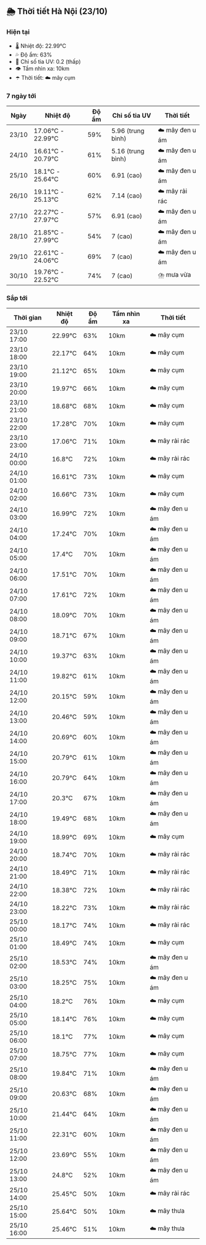 ## 🌦️ Thời tiết Hà Nội (23/10)

### Hiện tại

- 🌡️ Nhiệt độ: 22.99℃
- 💦 Độ ẩm: 63%
- 🌟 Chỉ số tia UV: 0.2 (thấp)
- 👁️ Tầm nhìn xa: 10km
- ☂️ Thời tiết: ☁️ mây cụm

### 7 ngày tới

| Ngày | Nhiệt độ | Độ ẩm | Chỉ số tia UV | Thời tiết |
| --- | --- | --- | --- | --- |
| 23/10 | 17.06℃ - 22.99℃ | 59% | 5.96 (trung bình) | ☁️ mây đen u ám |
| 24/10 | 16.61℃ - 20.79℃ | 61% | 5.16 (trung bình) | ☁️ mây đen u ám |
| 25/10 | 18.1℃ - 25.64℃ | 60% | 6.91 (cao) | ☁️ mây đen u ám |
| 26/10 | 19.11℃ - 25.13℃ | 62% | 7.14 (cao) | ☁️ mây rải rác |
| 27/10 | 22.27℃ - 27.97℃ | 57% | 6.91 (cao) | ☁️ mây đen u ám |
| 28/10 | 21.85℃ - 27.99℃ | 54% | 7 (cao) | ☁️ mây đen u ám |
| 29/10 | 22.61℃ - 24.06℃ | 69% | 7 (cao) | ☁️ mây đen u ám |
| 30/10 | 19.76℃ - 22.52℃ | 74% | 7 (cao) | ⛈️ mưa vừa |

### Sắp tới

| Thời gian | Nhiệt độ | Độ ẩm | Tầm nhìn xa | Thời tiết |
| --- | --- | --- | --- | --- |
| 23/10 17:00 | 22.99℃ | 63% | 10km | ☁️ mây cụm |
| 23/10 18:00 | 22.17℃ | 64% | 10km | ☁️ mây cụm |
| 23/10 19:00 | 21.12℃ | 65% | 10km | ☁️ mây cụm |
| 23/10 20:00 | 19.97℃ | 66% | 10km | ☁️ mây cụm |
| 23/10 21:00 | 18.68℃ | 68% | 10km | ☁️ mây cụm |
| 23/10 22:00 | 17.28℃ | 70% | 10km | ☁️ mây cụm |
| 23/10 23:00 | 17.06℃ | 71% | 10km | ☁️ mây rải rác |
| 24/10 00:00 | 16.8℃ | 72% | 10km | ☁️ mây rải rác |
| 24/10 01:00 | 16.61℃ | 73% | 10km | ☁️ mây cụm |
| 24/10 02:00 | 16.66℃ | 73% | 10km | ☁️ mây cụm |
| 24/10 03:00 | 16.99℃ | 72% | 10km | ☁️ mây đen u ám |
| 24/10 04:00 | 17.24℃ | 70% | 10km | ☁️ mây đen u ám |
| 24/10 05:00 | 17.4℃ | 70% | 10km | ☁️ mây đen u ám |
| 24/10 06:00 | 17.51℃ | 70% | 10km | ☁️ mây đen u ám |
| 24/10 07:00 | 17.61℃ | 72% | 10km | ☁️ mây đen u ám |
| 24/10 08:00 | 18.09℃ | 70% | 10km | ☁️ mây đen u ám |
| 24/10 09:00 | 18.71℃ | 67% | 10km | ☁️ mây đen u ám |
| 24/10 10:00 | 19.37℃ | 63% | 10km | ☁️ mây đen u ám |
| 24/10 11:00 | 19.82℃ | 61% | 10km | ☁️ mây đen u ám |
| 24/10 12:00 | 20.15℃ | 59% | 10km | ☁️ mây đen u ám |
| 24/10 13:00 | 20.46℃ | 59% | 10km | ☁️ mây đen u ám |
| 24/10 14:00 | 20.69℃ | 60% | 10km | ☁️ mây đen u ám |
| 24/10 15:00 | 20.79℃ | 61% | 10km | ☁️ mây đen u ám |
| 24/10 16:00 | 20.79℃ | 64% | 10km | ☁️ mây đen u ám |
| 24/10 17:00 | 20.3℃ | 67% | 10km | ☁️ mây đen u ám |
| 24/10 18:00 | 19.49℃ | 68% | 10km | ☁️ mây đen u ám |
| 24/10 19:00 | 18.99℃ | 69% | 10km | ☁️ mây cụm |
| 24/10 20:00 | 18.74℃ | 70% | 10km | ☁️ mây rải rác |
| 24/10 21:00 | 18.49℃ | 71% | 10km | ☁️ mây rải rác |
| 24/10 22:00 | 18.38℃ | 72% | 10km | ☁️ mây rải rác |
| 24/10 23:00 | 18.22℃ | 73% | 10km | ☁️ mây rải rác |
| 25/10 00:00 | 18.17℃ | 74% | 10km | ☁️ mây rải rác |
| 25/10 01:00 | 18.49℃ | 74% | 10km | ☁️ mây cụm |
| 25/10 02:00 | 18.53℃ | 74% | 10km | ☁️ mây đen u ám |
| 25/10 03:00 | 18.25℃ | 75% | 10km | ☁️ mây đen u ám |
| 25/10 04:00 | 18.2℃ | 76% | 10km | ☁️ mây cụm |
| 25/10 05:00 | 18.14℃ | 76% | 10km | ☁️ mây cụm |
| 25/10 06:00 | 18.1℃ | 77% | 10km | ☁️ mây cụm |
| 25/10 07:00 | 18.75℃ | 77% | 10km | ☁️ mây cụm |
| 25/10 08:00 | 19.84℃ | 71% | 10km | ☁️ mây đen u ám |
| 25/10 09:00 | 20.63℃ | 68% | 10km | ☁️ mây đen u ám |
| 25/10 10:00 | 21.44℃ | 64% | 10km | ☁️ mây đen u ám |
| 25/10 11:00 | 22.31℃ | 60% | 10km | ☁️ mây đen u ám |
| 25/10 12:00 | 23.69℃ | 55% | 10km | ☁️ mây đen u ám |
| 25/10 13:00 | 24.8℃ | 52% | 10km | ☁️ mây đen u ám |
| 25/10 14:00 | 25.45℃ | 50% | 10km | ☁️ mây rải rác |
| 25/10 15:00 | 25.64℃ | 50% | 10km | ☁️ mây thưa |
| 25/10 16:00 | 25.46℃ | 51% | 10km | ☁️ mây thưa |
